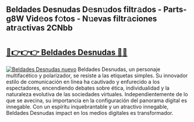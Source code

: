 ## Beldades Desnudas D𝚎sn𝚞dos filtr𝚊dos - Parts-g8W Vid𝚎os f𝚘tos - N𝚞evas filtr𝚊ciones atr𝚊ctivas 2CNbb

# <h2><a href="http://mb2w0c.tromn.icu/?c=Beldades+Desnudas">🔗👉👉👉 Beldades Desnudas 🔗🔗</a></h2>

[![Beldades Desnudas nuevo](https://i.imgur.com/pEAQMta.gif)](http://mb2w0c.tromn.icu/?c=Beldades+Desnudas)
Beldades Desnudas, un personaje multifacético y polarizador, se resiste a las etiquetas simples. Su innovador estilo de comunicación en línea ha cautivado y enfurecido a los espectadores, encendiendo debates sobre ética, individualidad y la naturaleza evolutiva de las sociedades virtuales. Independientemente de lo que se avecina, su importancia en la configuración del panorama digital es innegable. Con un espíritu inquebrantable y un atractivo innegable, Beldades Desnudas impact en los medios digitales es transformador.
